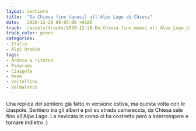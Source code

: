 ```yaml
---
layout: sentiero
title:  "Da Chiesa fino (quasi) all'Alpe Lago di Chiesa"
date:   2020-12-28 09:05:00 +0100
track:  /assets/tracks/2020-12-28-Da_Chiesa_fino_quasi_all_Alpe_Lago_di_Chiesa.gpx
track_color: green
categories:
- Italia
- Alpi Orobie
tags:
- Andata e ritorno
- Panorami
- Ciaspole
- Neve
- Valtellina
- Valmalenco
---
```


Una replica del sentiero già fatto in versione estiva, ma questa volta con le ciaspole. Sentiero tra gli alberi e poi su strada carrareccia, da Chiesa sale fino all'Alpe Lago. 
La nevicata in corso ci ha costretto però a interrompere e tornare indietro :)